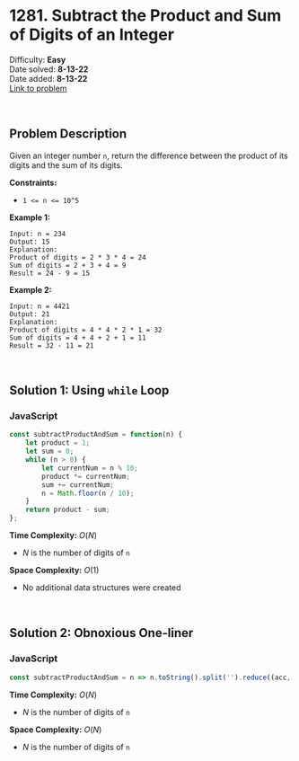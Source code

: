# 1281. Subtract the Product and Sum of Digits of an Integer

Difficulty: **Easy**  
Date solved: **8-13-22**  
Date added: **8-13-22**  
[Link to problem](https://leetcode.com/problems/subtract-the-product-and-sum-of-digits-of-an-integer/)

<br>

## Problem Description

Given an integer number `n`, return the difference between the product of its digits and the sum of its digits. 

**Constraints:**

- `1 <= n <= 10^5`

**Example 1:**

```
Input: n = 234
Output: 15 
Explanation: 
Product of digits = 2 * 3 * 4 = 24 
Sum of digits = 2 + 3 + 4 = 9 
Result = 24 - 9 = 15
```

**Example 2:**

```
Input: n = 4421
Output: 21
Explanation: 
Product of digits = 4 * 4 * 2 * 1 = 32 
Sum of digits = 4 + 4 + 2 + 1 = 11 
Result = 32 - 11 = 21
```

<br>

## Solution 1: Using `while` Loop

### **JavaScript**

```js
const subtractProductAndSum = function(n) {
    let product = 1;
    let sum = 0;
    while (n > 0) {
        let currentNum = n % 10;
        product *= currentNum;
        sum += currentNum;
        n = Math.floor(n / 10);
    }
    return product - sum;
};
```

**Time Complexity:** $O(N)$
- $N$ is the number of digits of `n`

**Space Complexity:** $O(1)$
- No additional data structures were created

<br>

## Solution 2: Obnoxious One-liner

### **JavaScript**

```js
const subtractProductAndSum = n => n.toString().split('').reduce((acc, cur) => acc * cur, 1) - n.toString().split('').reduce((acc, cur) => acc + parseInt(cur), 0);
```

**Time Complexity:** $O(N)$
- $N$ is the number of digits of `n`

**Space Complexity:** $O(N)$
- $N$ is the number of digits of `n`